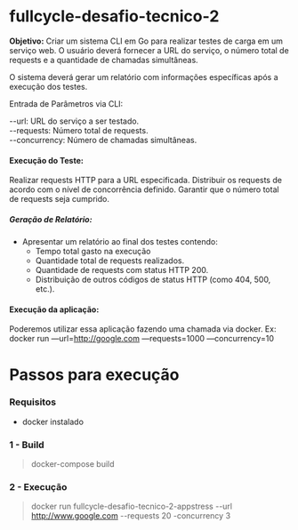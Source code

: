 # fullcycle-desafio-tecnico-2

**Objetivo:** Criar um sistema CLI em Go para realizar testes de carga em um serviço web. O usuário deverá fornecer a URL do serviço, o número total de requests e a quantidade de chamadas simultâneas.

O sistema deverá gerar um relatório com informações específicas após a execução dos testes.

Entrada de Parâmetros via CLI:

--url: URL do serviço a ser testado.  
--requests: Número total de requests.  
--concurrency: Número de chamadas simultâneas.  



#### Execução do Teste:

Realizar requests HTTP para a URL especificada.
Distribuir os requests de acordo com o nível de concorrência definido.
Garantir que o número total de requests seja cumprido.

##### Geração de Relatório:

 - Apresentar um relatório ao final dos testes contendo:
    - Tempo total gasto na execução
    - Quantidade total de requests realizados.
    - Quantidade de requests com status HTTP 200.
    - Distribuição de outros códigos de status HTTP (como 404, 500, etc.).

#### Execução da aplicação:

Poderemos utilizar essa aplicação fazendo uma chamada via docker. Ex:  
docker run <sua imagem docker> —url=http://google.com —requests=1000 —concurrency=10


# Passos para execução

### Requisitos
 - docker instalado

### 1 - Build

> docker-compose build 

### 2 - Execução

> docker run fullcycle-desafio-tecnico-2-appstress --url http://www.google.com --requests 20 -concurrency 3